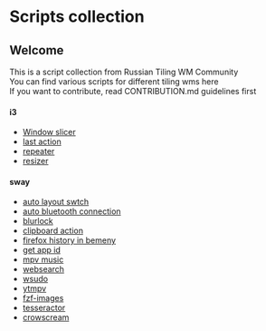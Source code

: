 # Scripts collection

## Welcome

This is a script collection from Russian Tiling WM Community  
You can find various scripts for different tiling wms here  
If you want to contribute, read CONTRIBUTION.md guidelines first

#### i3
- [Window slicer](i3/window_slicer.sh)
- [last action](i3/i3-vimonised/i3-last_action.sh)
- [repeater](i3/i3-vimonised/i3_repeater.sh)
- [resizer](i3/i3-vimonised/i3-resizer.sh)

#### sway
- [auto layout swtch](sway/auto_switch_kbd.py)
- [auto bluetooth connection](sway/autobtconnect.sh)
- [blurlock](sway/blurlock)
- [clipboard action](sway/clipboard_action.sh)
- [firefox history in bemeny](sway/firefox_history_bemenu.sh)
- [get app id](sway/get_app_id)
- [mpv music](sway/mpv_music.sh)
- [websearch](sway/websearch.sh)
- [wsudo](sway/wsudo)
- [ytmpv](sway/ytmpv)
- [fzf-images](sway/fzf-images)
- [tesseractor](sway/tesseractor)
- [crowscream](sway/crowscream)
